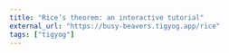 ```yaml
---
title: "Rice’s theorem: an interactive tutorial"
external_url: "https://busy-beavers.tigyog.app/rice"
tags: ["tigyog"]
---
```

